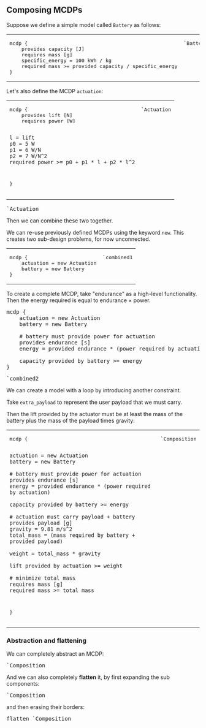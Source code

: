 
## Composing MCDPs

Suppose we define a simple model called ``Battery`` as follows:

<table>
<tr><td >
<pre class="mcdp" id='Battery' label='Battery.mcdp'>
mcdp {
	provides capacity [J]
	requires mass [g]
	specific_energy = 100 kWh / kg
	required mass >= provided capacity / specific_energy
}
</pre>
</td>
<td>
<pre class='ndp_graph_templatized_labeled' direction='LR' >`Battery</pre>
</td>
</tr>
</table>

Let's also define the MCDP ``actuation``:

<table>
<tr><td >
<pre class="mcdp" id='Actuation' label='Actuation.mcdp'>
mcdp {
	provides lift [N]
	requires power [W]
	
	l = lift
	p0 = 5 W
	p1 = 6 W/N
	p2 = 7 W/N^2
	required power >= p0 + p1 * l + p2 * l^2
}
</pre>
</td>
<td>
<pre class='ndp_graph_templatized_labeled' direction='LR'>`Actuation</pre>
</td>
</tr>
</table>

<pre class='ndp_graph_enclosed' direction='LR'>`Actuation</pre>


Then we can combine these two together.

We can re-use previously defined MCDPs using the 
keyword ``new``. This creates two sub-design problems, for now unconnected.

<table>
<tr>
<td>
<pre class="mcdp" id='combined1'>
mcdp {	
	actuation = new Actuation
	battery = new Battery
}
</pre>
</td>
<td>
<pre class='ndp_graph_enclosed' direction='LR'>`combined1</pre>
</td>
</tr>
</table>
To create a complete MCDP, take "endurance" as a high-level
functionality. Then the energy required is equal to 
endurance &times; power. 

<pre class="mcdp" id='combined2'>
mcdp {	
	actuation = new Actuation
	battery = new Battery

	# battery must provide power for actuation
	provides endurance [s]	
	energy = provided endurance * (power required by actuation)

	capacity provided by battery >= energy
}
</pre>

<pre class='ndp_graph_enclosed' direction='LR' >`combined2</pre>

We can create a model with a loop by introducing another constraint.

Take ``extra_payload`` to represent the user payload that we must carry.

Then the lift provided by the actuator must be at least the mass
of the battery plus the mass of the payload times gravity:

<table>
<tr>
<td>
<pre class="mcdp" id='composition' label='Composition.mcdp'>
mcdp {
	
	actuation = new Actuation
	battery = new Battery

	# battery must provide power for actuation
	provides endurance [s]	
	energy = provided endurance * (power required by actuation)

	capacity provided by battery >= energy

	# actuation must carry payload + battery
	provides payload [g]
	gravity = 9.81 m/s^2
	total_mass = (mass required by battery + provided payload)

	weight = total_mass * gravity

	lift provided by actuation >= weight

	# minimize total mass
	requires mass [g]
	required mass >= total_mass
}
</pre>
</td>
<td style='vertical-align: top'>
<pre class='ndp_graph_enclosed' style='max-height: 90ch' direction='TB'>`Composition</pre>
</td>
</tr>
</table>

### Abstraction and flattening

We can completely abstract an MCDP:

<pre class='ndp_graph_templatized_labeled' direction='LR'>`Composition</pre>

And we can also completely **flatten** it, by first expanding 
the sub components:

<pre class='ndp_graph_expand' direction='LR' >`Composition</pre>

and then erasing their borders:

<pre class='ndp_graph_expand' direction='LR'>flatten `Composition</pre>


<style type='text/css'>
	td { 
		vertical-align: top; 
	}
	td:first-child { 
		/*border: solid 1px red; */
		/*width: 25em; */
	}
</style>